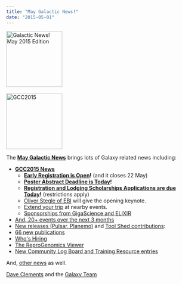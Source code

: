 ```yaml
---
title: "May Galactic News!"
date: "2015-05-01"
---
```

<div class='right'>
<a href='/galaxy-updates/2015-05/'><img src="/images/logos/GalaxyUpdate200.png" alt="Galactic News! May 2015 Edition" width=150 /></a><br /><br />
<a href='/galaxy-updates/2015-05/#gcc2015-4-8-july-norwich-uk'><img src="/images/logos/GCC2015LogoWide600.png" alt="GCC2015" width="150" /></a><br />
</div>

The **[May Galactic News](/galaxy-updates/2015-05/)** brings lots of Galaxy related news including:

* **[GCC2015 News](/galaxy-updates/2015-05/#gcc2015-4-8-july-norwich-uk)**
  * **[Early Registration is Open](/galaxy-updates/2015-05/#early-registration-is-open)!**  (and it closes 22 May)
  * **[Poster Abstract Deadline is Today](/galaxy-updates/2015-05/#poster-abstract-deadline-is-today)!**
  * **[Registration and Lodging Scholarships Applications are due Today](/galaxy-updates/2015-05/#registration-and-lodging-scholarships-applications-due-today)!** (restrictions apply)
  * [Oliver Stegle of EBI](/galaxy-updates/2015-05/#keynote-speaker-oliver-stegle) will give the opening keynote.
  * [Extend your trip](/galaxy-updates/2015-05/#other-events-near-gcc2015) at nearby events.
  * [Sponsorships from GigaScience and ELIXIR](/galaxy-updates/2015-05/#gcc2015-sponsorships)
* [And, 20+ events over the next 3 months](/galaxy-updates/2015-05/#other-events)
* [New releases (Pulsar, Planemo)](/galaxy-updates/2015-05/#releases) and [Tool Shed contributions](/galaxy-updates/2015-05/#toolshed-contributions):
* [66 new publications](/galaxy-updates/2015-05/#new-papers)
* [Who's Hiring](/galaxy-updates/2015-05/#whos-hiring)
* [The ReproGenomics Viewer](/galaxy-updates/2015-05/#new-public-galaxy-server-the-reprogenomics-viewer)
* [New Community Log Board and Training Resource entries](/galaxy-updates/2015-05/#galaxy-community-hubs)

And, [other news](/galaxy-updates/2015-05/#other-news) as well.

[Dave Clements](/people/dave-clements/) and the [Galaxy Team](/galaxy-team/)

